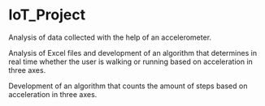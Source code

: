 # IoT_Project

Analysis of data collected with the help of an accelerometer.

Analysis of Excel files and development of an algorithm that determines in real time whether the user is walking or running based on acceleration in three axes.

Development of an algorithm that counts the amount of steps based on acceleration in three axes.
